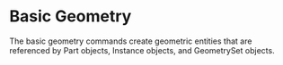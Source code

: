 # Basic Geometry

The basic geometry commands create geometric entities that are referenced by Part objects, Instance objects, and GeometrySet objects.
